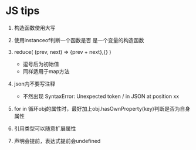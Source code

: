 # JS tips
1. 构造函数使用大写

2. 使用instanceof判断一个函数是否 是一个变量的构造函数

3. reduce( (prev, next) => {prev + next},{} )
    * 逗号后为初始值
    * 同样适用于map方法

4. json内不要写注释
    * 不然出现 SyntaxError: Unexpected token / in JSON at position xx

5. for in 循环obj的属性时，最好加上obj.hasOwnProperty(key)判断是否为自身属性

6. 引用类型可以随意扩展属性

7. 声明会提前，表达式提前会undefined


